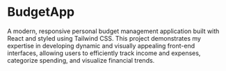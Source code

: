 # BudgetApp
A modern, responsive personal budget management application built with React and styled using Tailwind CSS. This project demonstrates my expertise in developing dynamic and visually appealing front-end interfaces, allowing users to efficiently track income and expenses, categorize spending, and visualize financial trends.

